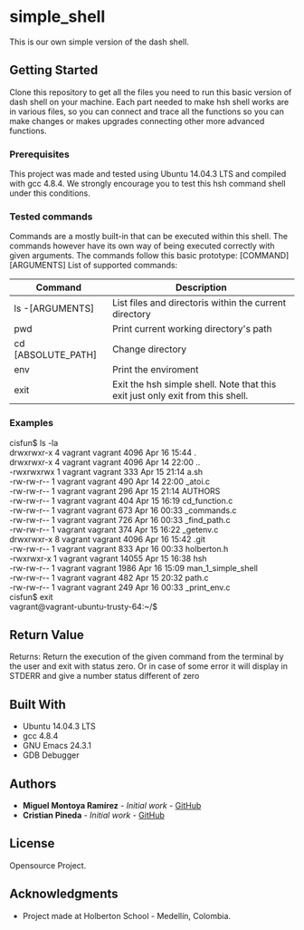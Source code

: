 # simple_shell

This is our own simple version of the dash shell.

## Getting Started

Clone this repository to get all the files you need to run this basic version of dash shell on your machine. Each part needed to make hsh shell works are in various files, so you can connect and trace all the functions so you can make changes or makes upgrades connecting other more advanced functions.

### Prerequisites

This project was made and tested using Ubuntu 14.04.3 LTS and compiled with gcc 4.8.4. We strongly encourage you to test this hsh command shell under this conditions.

### Tested commands

Commands are a mostly built-in that can be executed within this shell. The commands however have its own way of being executed correctly with given arguments.
The commands follow this basic prototype: [COMMAND] [ARGUMENTS]
List of supported commands:

| Command | Description  |
|--------|--------|
| ls -[ARGUMENTS] | List files and directoris within the current directory |
| pwd    | Print current working directory's path |
| cd [ABSOLUTE_PATH] | Change directory |
| env    | Print the enviroment |
| exit   | Exit the hsh simple shell. Note that this exit just only exit from this shell.

### Examples

cisfun$ ls -la\
drwxrwxr-x 4 vagrant vagrant  4096 Apr 16 15:44 .\
drwxrwxr-x 4 vagrant vagrant  4096 Apr 14 22:00 ..\
-rwxrwxrwx 1 vagrant vagrant   333 Apr 15 21:14 a.sh\
-rw-rw-r-- 1 vagrant vagrant   490 Apr 14 22:00 _atoi.c\
-rw-rw-r-- 1 vagrant vagrant   296 Apr 15 21:14 AUTHORS\
-rw-rw-r-- 1 vagrant vagrant   404 Apr 15 16:19 cd_function.c\
-rw-rw-r-- 1 vagrant vagrant   673 Apr 16 00:33 _commands.c\
-rw-rw-r-- 1 vagrant vagrant   726 Apr 16 00:33 _find_path.c\
-rw-rw-r-- 1 vagrant vagrant   374 Apr 15 16:22 _getenv.c\
drwxrwxr-x 8 vagrant vagrant  4096 Apr 16 15:42 .git\
-rw-rw-r-- 1 vagrant vagrant   833 Apr 16 00:33 holberton.h\
-rwxrwxr-x 1 vagrant vagrant 14055 Apr 15 16:38 hsh\
-rw-rw-r-- 1 vagrant vagrant  1986 Apr 16 15:09 man_1_simple_shell\
-rw-rw-r-- 1 vagrant vagrant   482 Apr 15 20:32 path.c\
-rw-rw-r-- 1 vagrant vagrant   249 Apr 16 00:33 _print_env.c\
cisfun$ exit\
vagrant@vagrant-ubuntu-trusty-64:~/$

## Return Value

Returns: Return the execution of the given command from the terminal by the user and exit with status zero. Or in case of some error it will display in STDERR and give a number status different of zero

## Built With

* Ubuntu 14.04.3 LTS
* gcc 4.8.4
* GNU Emacs 24.3.1
* GDB Debugger

## Authors

* **Miguel Montoya Ramírez** - *Initial work* - [GitHub](https://github.com/MiguelMontoya-R)
* **Cristian Pineda** - *Initial work* - [GitHub](https://github.com/Cristiand187)

## License

Opensource Project.

## Acknowledgments

* Project made at Holberton School - Medellín, Colombia.